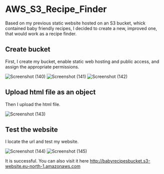# AWS_S3_Recipe_Finder

Based on my previous static website hosted on an S3 bucket, whick contained baby friendly recipes, I decided to create a new, improved one, that would work as a recipe finder.

## Create bucket

First, I create my bucket, enable static web hosting and public access, and assign the appropriate permissions.

![Screenshot (140)](https://github.com/DespoinaTikt/AWS_S3_Recipe_Finder/assets/166096217/0ddc3bf6-12fe-436c-95c5-a297eba80233)
![Screenshot (141)](https://github.com/DespoinaTikt/AWS_S3_Recipe_Finder/assets/166096217/9c761845-ba89-472d-b8ea-e71dcb749b7b)
![Screenshot (142)](https://github.com/DespoinaTikt/AWS_S3_Recipe_Finder/assets/166096217/f77b16b7-e5ab-405d-8569-3ab8574e810e)

## Upload html file as an object

Then I upload the html file.

![Screenshot (143)](https://github.com/DespoinaTikt/AWS_S3_Recipe_Finder/assets/166096217/91abf7f3-5dd6-4be0-8a19-a62fb50154bd)

## Test the website

I locate the url and test my website.

![Screenshot (144)](https://github.com/DespoinaTikt/AWS_S3_Recipe_Finder/assets/166096217/5b463ed5-2ffc-45be-9e4e-2316393a3cd6)
![Screenshot (145)](https://github.com/DespoinaTikt/AWS_S3_Recipe_Finder/assets/166096217/b64432ae-6328-4bca-a8e6-7fc58407c36a)

It is successful. You can also visit it here http://babyrecipesbucket.s3-website.eu-north-1.amazonaws.com



